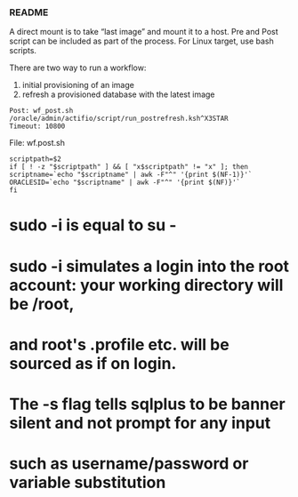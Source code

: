 ### README

A direct mount is to take “last image” and mount it to a host. Pre and Post script can be included as part of the process. For Linux target, use bash scripts.

There are two way to run a workflow:
1) initial provisioning of an image
2) refresh a provisioned database with the latest image


```
Post: wf_post.sh /oracle/admin/actifio/script/run_postrefresh.ksh^X3STAR
Timeout: 10800
```

File: wf.post.sh
```
scriptpath=$2
if [ ! -z "$scriptpath" ] && [ "x$scriptpath" != "x" ]; then
scriptname=`echo "$scriptname" | awk -F"^" '{print $(NF-1)}'`
ORACLESID=`echo "$scriptname" | awk -F"^" '{print $(NF)}'`
fi
```

#  sudo -i is equal to su -
#  sudo -i simulates a login into the root account: your working directory will be /root, 
#      and root's .profile etc. will be sourced as if on login.
#      The -s flag tells sqlplus to be banner silent and not prompt for any input 
#           such as username/password or variable substitution
